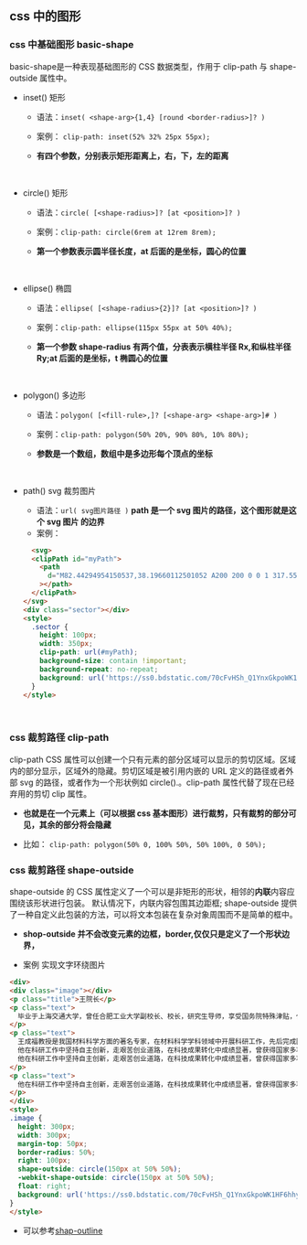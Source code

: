 ## css 中的图形

### css 中基础图形 basic-shape

basic-shape是一种表现基础图形的 CSS 数据类型，作用于 clip-path 与 shape-outside 属性中。

- inset() 矩形

  - 语法：`inset( <shape-arg>{1,4} [round <border-radius>]? )`
  - 案例： `clip-path: inset(52% 32% 25px 55px);`

  - **有四个参数，分别表示矩形距离上，右，下，左的距离**
  <br>

- circle() 矩形

  - 语法：`circle( [<shape-radius>]? [at <position>]? )`
  - 案例：`clip-path: circle(6rem at 12rem 8rem);`

  - **第一个参数表示圆半径长度，at 后面的是坐标，圆心的位置**
  <br>

- ellipse() 椭圆

  - 语法：`ellipse( [<shape-radius>{2}]? [at <position>]? )`
  - 案例：`clip-path: ellipse(115px 55px at 50% 40%);`

  - **第一个参数 shape-radius 有两个值，分表表示横柱半径 Rx,和纵柱半径 Ry;at 后面的是坐标，t 椭圆心的位置**
  <br>

- polygon() 多边形

  - 语法：`polygon( [<fill-rule>,]? [<shape-arg> <shape-arg>]# )`
  - 案例：`clip-path: polygon(50% 20%, 90% 80%, 10% 80%);`

  - **参数是一个数组，数组中是多边形每个顶点的坐标**
  <br>

- path() svg 裁剪图片

  - 语法：`url( svg图片路径 )`
    **path 是一个 svg 图片的路径，这个图形就是这个 svg 图片 的边界**
  - 案例：

  ```html
    <svg>
    <clipPath id="myPath">
      <path
        d="M82.44294954150537,38.19660112501052 A200 200 0 0 1 317.55705045849464 38.19660112501052 L200 200"
      ></path>
    </clipPath>
  </svg>
  <div class="sector"></div>
  <style>
    .sector {
      height: 100px;
      width: 350px;
      clip-path: url(#myPath);
      background-size: contain !important;
      background-repeat: no-repeat;
      background: url('https://ss0.bdstatic.com/70cFvHSh_Q1YnxGkpoWK1HF6hhy/it/u=1551039200,1108067788&fm=26&gp=0.jpg');
    }
  </style>
  ```

  <br>

### css 裁剪路径 clip-path

clip-path CSS 属性可以创建一个只有元素的部分区域可以显示的剪切区域。区域内的部分显示，区域外的隐藏。剪切区域是被引用内嵌的 URL 定义的路径或者外部 svg 的路径，或者作为一个形状例如 circle().。clip-path 属性代替了现在已经弃用的剪切 clip 属性。

  - **也就是在一个元素上（可以根据 css 基本图形）进行裁剪，只有裁剪的部分可见，其余的部分将会隐藏**

- 比如： `clip-path: polygon(50% 0, 100% 50%, 50% 100%, 0 50%);`
  <br>

### css 裁剪路径 shape-outside

shape-outside 的 CSS 属性定义了一个可以是非矩形的形状，相邻的**内联**内容应围绕该形状进行包装。 默认情况下，内联内容包围其边距框; shape-outside 提供了一种自定义此包装的方法，可以将文本包装在复杂对象周围而不是简单的框中。

  - **shop-outside 并不会改变元素的边框，border,仅仅只是定义了一个形状边界，**

  - 案例 实现文字环绕图片

  ```html
  <div>
  <div class="image"></div>
  <p class="title">王院长</p>
  <p class="text">
    毕业于上海交通大学，曾任合肥工业大学副校长、校长，研究生导师，享受国务院特殊津贴，任国家教育部高级职称评定权审定委员会委员、中国教育国际交流协会理事、国家科技评奖委员会委员等职。2000年至今任新华学院院长职务。
  </p>
  <p class="text">
    王成福教授是我国材料科学方面的著名专家，在材料科学学科领域中开展科研工作，先后完成国家火炬计划、国家自然科学基金等国家及省部级课题10余项，多次获得科技成果奖，已发表学术论文70余篇。
    他在科研工作中坚持自主创新，走艰苦创业道路，在科技成果转化中成绩显著，曾获得国家多项发明专利。其专利成果于1999年参与安徽省某新材料公司的项目在上海证交所正式上市，被誉为“安徽高校第一个吃螃蟹者”。
    他在科研工作中坚持自主创新，走艰苦创业道路，在科技成果转化中成绩显著，曾获得国家多项发明专利。其专利成果于1999年参与安徽省某新材料公司的项目在上海证交所正式上市，被誉为“安徽高校第一个吃螃蟹者”。
  </p>
  <p class="text">
    他在科研工作中坚持自主创新，走艰苦创业道路，在科技成果转化中成绩显著，曾获得国家多项发明专利。其专利成果于1999年参与安徽省某新材料公司的项目在上海证交所正式上市，被誉为“安徽高校第一个吃螃蟹者”。
  </p>
</div>
<style>
  .image {
    height: 300px;
    width: 300px;
    margin-top: 50px;
    border-radius: 50%;
    right: 100px;
    shape-outside: circle(150px at 50% 50%);
    -webkit-shape-outside: circle(150px at 50% 50%);
    float: right;
    background: url('https://ss0.bdstatic.com/70cFvHSh_Q1YnxGkpoWK1HF6hhy/it/u=1551039200,1108067788&fm=26&gp=0.jpg');
  }
  </style>
  ```

  - 可以参考[shap-outline](https://wow.techbrood.com/fiddle/31483)
